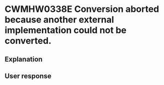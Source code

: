 # CWMHW0338E Conversion aborted because another external implementation could not be converted.

## Explanation

## User response